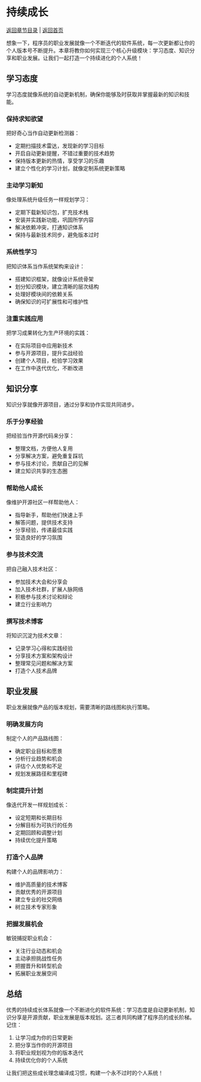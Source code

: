 # 持续成长

[返回章节目录](./index.md) | [返回首页](../README.md)

想象一下，程序员的职业发展就像一个不断迭代的软件系统，每一次更新都让你的个人版本号不断提升。本章将教你如何实现三个核心升级模块：学习态度、知识分享和职业发展。让我们一起打造一个持续进化的个人系统！

## 学习态度

学习态度就像系统的自动更新机制，确保你能够及时获取并掌握最新的知识和技能。

### 保持求知欲望

把好奇心当作自动更新检测器：
- 定期扫描技术雷达，发现新的学习目标
- 开启自动更新提醒，不错过重要的技术趋势
- 保持版本更新的热情，享受学习的乐趣
- 建立个性化的学习计划，就像定制系统更新策略

### 主动学习新知

像处理系统升级任务一样规划学习：
- 定期下载新知识包，扩充技术栈
- 安装并实践新功能，巩固所学内容
- 解决依赖冲突，打通知识体系
- 保持与最新技术同步，避免版本过时

### 系统性学习

把知识体系当作系统架构来设计：
- 搭建知识框架，就像设计系统骨架
- 划分知识模块，建立清晰的层次结构
- 处理好模块间的依赖关系
- 确保知识的可扩展性和可维护性

### 注重实践应用

把学习成果转化为生产环境的实践：
- 在实际项目中应用新技术
- 参与开源项目，提升实战经验
- 创建个人项目，检验学习效果
- 在工作中迭代优化，不断改进

## 知识分享

知识分享就像开源项目，通过分享和协作实现共同进步。

### 乐于分享经验

把经验当作开源代码来分享：
- 整理文档，方便他人复用
- 分享解决方案，避免重复踩坑
- 参与技术讨论，贡献自己的见解
- 建立知识共享的生态圈

### 帮助他人成长

像维护开源社区一样帮助他人：
- 指导新手，帮助他们快速上手
- 解答问题，提供技术支持
- 分享经验，传递最佳实践
- 营造良好的学习氛围

### 参与技术交流

把自己融入技术社区：
- 参加技术大会和分享会
- 加入技术社群，扩展人脉网络
- 积极参与技术讨论和辩论
- 建立行业影响力

### 撰写技术博客

将知识沉淀为技术文章：
- 记录学习心得和实践经验
- 分享技术方案和架构设计
- 整理常见问题和解决方案
- 打造个人技术品牌

## 职业发展

职业发展就像产品的版本规划，需要清晰的路线图和执行策略。

### 明确发展方向

制定个人的产品路线图：
- 确定职业目标和愿景
- 分析行业趋势和机会
- 评估个人优势和不足
- 规划发展路径和里程碑

### 制定提升计划

像迭代开发一样规划成长：
- 设定短期和长期目标
- 分解目标为可执行的任务
- 定期回顾和调整计划
- 持续优化提升策略

### 打造个人品牌

构建个人的品牌影响力：
- 维护高质量的技术博客
- 贡献优秀的开源项目
- 建立专业的社交网络
- 树立技术专家形象

### 把握发展机会

敏锐捕捉职业机会：
- 关注行业动态和机会
- 主动承担挑战性任务
- 把握晋升和转型机会
- 拓展职业发展空间

## 总结

优秀的持续成长体系就像一个不断进化的软件系统：学习态度是自动更新机制，知识分享是开源贡献，职业发展是版本规划。这三者共同构建了程序员的成长阶梯。记住：

1. 让学习成为你的日常更新
2. 把分享当作你的开源项目
3. 将职业规划视为你的版本迭代
4. 持续优化你的个人系统

让我们把这些成长理念编译成习惯，构建一个永不过时的个人系统！
